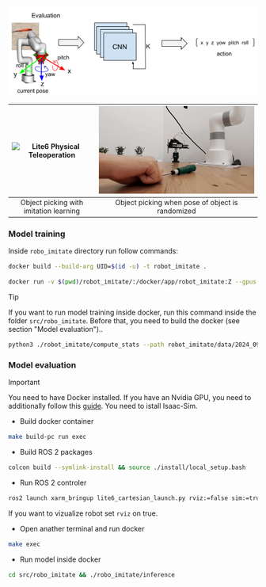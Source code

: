 <div align="center">
	<img src="./media/robo_imitate.png">
</div>

| ![Lite6 Physical Teleoperation](./media/pick_object.gif)  | ![UR5e Webots Teleoperation](./media/move_object.gif) |
|:-------------------------------------------------------------------:|:----------------------------------------------------:|
| Object picking with imitation learning                         | Object picking when pose of object is randomized    |


### Model training

Inside `robo_imitate` directory run follow commands:

```sh 
docker build --build-arg UID=$(id -u) -t robot_imitate .
```

```sh
docker run -v $(pwd)/robot_imitate/:/docker/app/robot_imitate:Z --gpus all -it -e DATA_PATH=robot_imitate/data/2024_09_09_19_47_17.parquet -e EPOCH=10 robot_imitate
```

>[!TIP]
 If you want to run model training inside docker, run this command inside the folder `src/robo_imitate`. Before that, you need to build the docker (see section "Model evaluation").. 

```sh
python3 ./robot_imitate/compute_stats --path robot_imitate/data/2024_09_09_19_47_17.parquet  && python3 ./robot_imitate/train_script --path robot_imitate/data/2024_09_09_19_47_17.parquet  --epoch 1000
```


### Model evaluation
>[!IMPORTANT]  
You need to have Docker installed. If you have an Nvidia GPU, you need to additionally follow this [guide](https://docs.nvidia.com/datacenter/cloud-native/container-toolkit/latest/install-guide.html). You need to istall Isaac-Sim.

- Build docker container
```sh
make build-pc run exec
```
- Build ROS 2 packages
```sh
colcon build --symlink-install && source ./install/local_setup.bash
```
- Run ROS 2 controler
```sh
ros2 launch xarm_bringup lite6_cartesian_launch.py rviz:=false sim:=true
```
If you want to vizualize robot set `rviz` on true.

- Open anather terminal and run docker
```sh
make exec
```

- Run model inside docker
```sh
cd src/robo_imitate && ./robo_imitate/inference
```